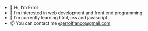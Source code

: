 - 👋 Hi, I’m Errol
- 👀 I’m interested in web development and front end programming.
- 🌱 I’m currently learning html, css and javascript.
- 📫 You can contact me @errolfranco@gmail.com

<!---
berolbolo/berolbolo is a ✨ special ✨ repository because its `README.md` (this file) appears on your GitHub profile.
You can click the Preview link to take a look at your changes.
--->
